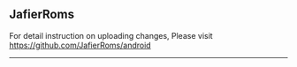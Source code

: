 JafierRoms 
----------

For detail instruction on uploading changes, Please visit https://github.com/JafierRoms/android

------------------------------------------------------------------------------------------------
